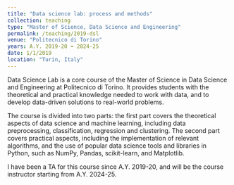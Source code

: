 ```yaml
---
title: "Data science lab: process and methods"
collection: teaching
type: "Master of Science, Data Science and Engineering"
permalink: /teaching/2019-dsl
venue: "Politecnico di Torino"
years: A.Y. 2019-20 ➡️ 2024-25
date: 1/1/2019
location: "Turin, Italy"
---
```

Data Science Lab is a core course of the Master of Science in Data Science and Engineering at Politecnico di Torino. It provides students with the theoretical and practical knowledge needed to work with data, and to develop data-driven solutions to real-world problems.

The course is divided into two parts: the first part covers the theoretical aspects of data science and machine learning, including data preprocessing, classification, regression and clustering. The second part covers practical aspects, including the implementation of relevant algorithms, and the use of popular data science tools and libraries in Python, such as NumPy, Pandas, scikit-learn, and Matplotlib.

I have been a TA for this course since A.Y. 2019-20, and will be the course instructor starting from A.Y. 2024-25.
